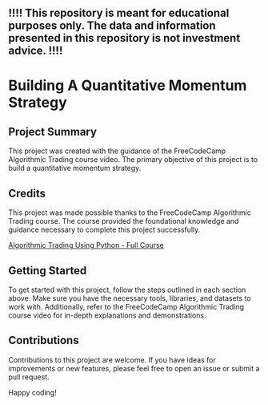 
## !!!! This repository is meant for educational purposes only. The data and information presented in this repository is not investment advice. !!!!

# Building A Quantitative Momentum Strategy

## Project Summary

This project was created with the guidance of the FreeCodeCamp Algorithmic Trading course video. The primary objective of this project is to build a quantitative momentum strategy.

## Credits

This project was made possible thanks to the FreeCodeCamp Algorithmic Trading course. The course provided the foundational knowledge and guidance necessary to complete this project successfully.

[Algorithmic Trading Using Python - Full Course](https://youtu.be/xfzGZB4HhEE?list=RDCMUC8butISFwT-Wl7EV0hUK0BQ)

## Getting Started

To get started with this project, follow the steps outlined in each section above. Make sure you have the necessary tools, libraries, and datasets to work with. Additionally, refer to the FreeCodeCamp Algorithmic Trading course video for in-depth explanations and demonstrations.

## Contributions

Contributions to this project are welcome. If you have ideas for improvements or new features, please feel free to open an issue or submit a pull request.

Happy coding!
